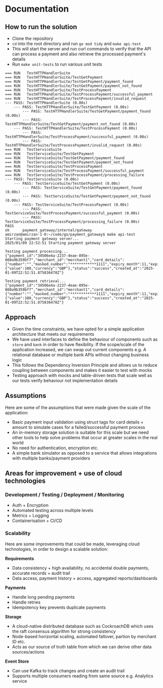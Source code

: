# Documentation

## How to run the solution
- Clone the repository
- `cd` into the root directory and run `go mod tidy` and `make api-test`
- This will start the server and run curl commands to verify that the API can process a payment and also retrieve the processed payment's details
- Run `make unit-tests` to run various unit tests

```
=== RUN   TestHTTPHandlerSuite
=== RUN   TestHTTPHandlerSuite/TestGetPayment
=== RUN   TestHTTPHandlerSuite/TestGetPayment/payment_found
=== RUN   TestHTTPHandlerSuite/TestGetPayment/payment_not_found
=== RUN   TestHTTPHandlerSuite/TestProcessPayment
=== RUN   TestHTTPHandlerSuite/TestProcessPayment/successful_payment
=== RUN   TestHTTPHandlerSuite/TestProcessPayment/invalid_request
--- PASS: TestHTTPHandlerSuite (0.00s)
    --- PASS: TestHTTPHandlerSuite/TestGetPayment (0.00s)
        --- PASS: TestHTTPHandlerSuite/TestGetPayment/payment_found (0.00s)
        --- PASS: TestHTTPHandlerSuite/TestGetPayment/payment_not_found (0.00s)
    --- PASS: TestHTTPHandlerSuite/TestProcessPayment (0.00s)
        --- PASS: TestHTTPHandlerSuite/TestProcessPayment/successful_payment (0.00s)
        --- PASS: TestHTTPHandlerSuite/TestProcessPayment/invalid_request (0.00s)
=== RUN   TestServiceSuite
=== RUN   TestServiceSuite/TestGetPayment
=== RUN   TestServiceSuite/TestGetPayment/payment_found
=== RUN   TestServiceSuite/TestGetPayment/payment_not_found
=== RUN   TestServiceSuite/TestProcessPayment
=== RUN   TestServiceSuite/TestProcessPayment/successful_payment
=== RUN   TestServiceSuite/TestProcessPayment/processing_failure
--- PASS: TestServiceSuite (0.00s)
    --- PASS: TestServiceSuite/TestGetPayment (0.00s)
        --- PASS: TestServiceSuite/TestGetPayment/payment_found (0.00s)
        --- PASS: TestServiceSuite/TestGetPayment/payment_not_found (0.00s)
    --- PASS: TestServiceSuite/TestProcessPayment (0.00s)
        --- PASS: TestServiceSuite/TestProcessPayment/successful_payment (0.00s)
        --- PASS: TestServiceSuite/TestProcessPayment/processing_failure (0.00s)
PASS
ok      payment_gateway/internal/gateway
amirzan@amirzan-1-0:~/code/go/payment_gateway$ make api-test
Starting payment gateway server...
2025/01/09 22:52:51 Starting payment gateway server

Testing payment processing...
{"payment_id":"34506e4a-2237-4eae-895e-860a9b359bf7","merchant_id":"merchant1","card_details":{"number":"","masked_number":"************1111","expiry_month":11,"expiry_year":2026,"cvv":""},"amount":{"value":100,"currency":"GBP"},"status":"success","created_at":"2025-01-09T22:52:51.875836478Z"}

Testing payment retrieval...
{"payment_id":"34506e4a-2237-4eae-895e-860a9b359bf7","merchant_id":"merchant1","card_details":{"number":"","masked_number":"************1111","expiry_month":11,"expiry_year":2026,"cvv":""},"amount":{"value":100,"currency":"GBP"},"status":"success","created_at":"2025-01-09T22:52:51.875836478Z"}
```

## Approach
- Given the time constraints, we have opted for a simple application architecture that meets our requirements
- We have used interfaces to define the behaviour of components such as `store` and `bank` in order to have flexibility. If the scope/scale of the application increased, we can swap out current components e.g. A relational database or multiple bank APIs without changing business logic
- This follows the Dependency Inversion Principle and allows us to reduce coupling between components and makes it easier to test with mocks
- Testing approach with mocks and table-driven tests that scale well as our tests verify behaviour not implementation details

## Assumptions
Here are some of the assumptions that were made given the scale of the application:
- Basic payment input validation using struct tags for card details + amount to simulate cases for a failed/successful payment process
- An in-memory storage solution is suitable for this scale but we need other tools to help solve problems that occur at greater scales in the real world
- No need for authentication, encryption etc.
- A simple bank simulator as opposed to a service that allows integrations with multiple banks/payment providers

## Areas for improvement + use of cloud technologies

### Development / Testing / Deployment / Monitoring
- Auth + Encryption
- Automated testing across multiple levels
- Metrics + Logging
- Containerisation + CI/CD

### Scalability
Here are some improvements that could be made, leveraging cloud technologies, in order to design a scalable solution:

**Requirements**
- Data consistency + high availability, no accidental double payments, accurate records + audit trail
- Data access, payment history + access, aggregated reports/dashboards

**Payments**
- Handle long pending payments
- Handle retries 
-  Idempotency key prevents duplicate payments

**Storage**
- A cloud-native distributed database such as CockroachDB which uses the raft consensus algorithm for strong consistency
- Node-based horizontal scaling, automated fallover, partion by merchant ID etc.
- Acts as our source of truth table from which we can derive other data sources/actions

**Event Store**
- Can use Kafka to track changes and create an audit trail
- Supports multiple consumers reading from same source e.g. Analytics service
